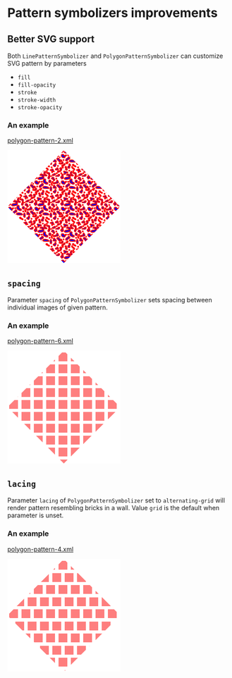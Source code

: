 # Pattern symbolizers improvements

## Better SVG support

Both `LinePatternSymbolizer` and `PolygonPatternSymbolizer` can customize SVG pattern by parameters

* `fill`
* `fill-opacity`
* `stroke`
* `stroke-width`
* `stroke-opacity`

### An example

[polygon-pattern-2.xml](https://github.com/mapycz/test-data-visual/blob/master/styles/polygon-pattern-2.xml)

![polygon-pattern-2](https://raw.githubusercontent.com/mapycz/test-data-visual/master/images/polygon-pattern-2-256-256-1.0-agg-reference.png)

## `spacing`

Parameter `spacing` of `PolygonPatternSymbolizer` sets spacing between individual images of given pattern.

### An example

[polygon-pattern-6.xml](https://github.com/mapycz/test-data-visual/blob/master/styles/polygon-pattern-6.xml)

![polygon-pattern-6](https://raw.githubusercontent.com/mapycz/test-data-visual/master/images/polygon-pattern-6-256-256-1.0-agg-reference.png)

## `lacing`

Parameter `lacing` of `PolygonPatternSymbolizer` set to `alternating-grid` will render pattern resembling bricks in a wall. Value `grid` is the default when parameter is unset.

### An example

[polygon-pattern-4.xml](https://github.com/mapycz/test-data-visual/blob/master/styles/polygon-pattern-4.xml)

![polygon-pattern-4](https://raw.githubusercontent.com/mapycz/test-data-visual/master/images/polygon-pattern-4-256-256-1.0-agg-reference.png)


